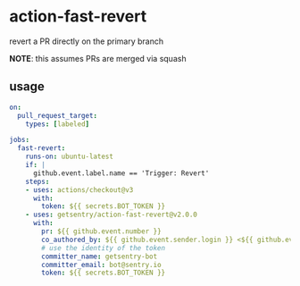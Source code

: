 action-fast-revert
==================

revert a PR directly on the primary branch

**NOTE**: this assumes PRs are merged via squash

## usage

```yaml
on:
  pull_request_target:
    types: [labeled]

jobs:
  fast-revert:
    runs-on: ubuntu-latest
    if: |
      github.event.label.name == 'Trigger: Revert'
    steps:
    - uses: actions/checkout@v3
      with:
        token: ${{ secrets.BOT_TOKEN }}
    - uses: getsentry/action-fast-revert@v2.0.0
      with:
        pr: ${{ github.event.number }}
        co_authored_by: ${{ github.event.sender.login }} <${{ github.event.sender.id }}+${{ github.event.sender.login }}@users.noreply.github.com>
        # use the identity of the token
        committer_name: getsentry-bot
        committer_email: bot@sentry.io
        token: ${{ secrets.BOT_TOKEN }}
```
